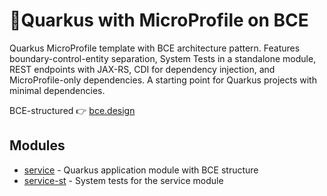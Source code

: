 # 🚀Quarkus with MicroProfile on BCE

Quarkus MicroProfile template with BCE architecture pattern. Features boundary-control-entity separation, System Tests in a standalone module, REST endpoints with JAX-RS, CDI for dependency injection, and MicroProfile-only dependencies. A starting point for Quarkus projects with minimal dependencies.

BCE-structured 👉 [bce.design](https://bce.design)

## Modules

- [service](service/README.md) - Quarkus application module with BCE structure
- [service-st](service-st/README.md) - System tests for the service module
